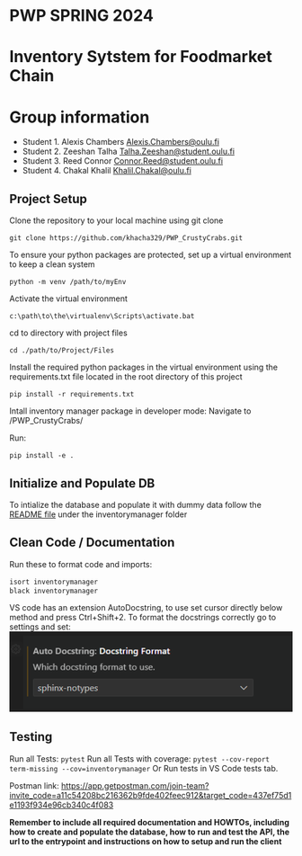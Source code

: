 # PWP SPRING 2024
# Inventory Sytstem for Foodmarket Chain
# Group information
* Student 1. Alexis Chambers	Alexis.Chambers@oulu.fi
* Student 2. Zeeshan	Talha	Talha.Zeeshan@student.oulu.fi
* Student 3. Reed	Connor	Connor.Reed@student.oulu.fi
* Student 4. Chakal	Khalil	Khalil.Chakal@oulu.fi


## Project Setup

Clone the repository to your local machine using git clone
```
git clone https://github.com/khacha329/PWP_CrustyCrabs.git
```
To ensure your python packages are protected, set up a virtual environment to keep a clean system

```
python -m venv /path/to/myEnv
```
Activate the virtual environment

```
c:\path\to\the\virtualenv\Scripts\activate.bat
```

cd to directory with project files

```
cd ./path/to/Project/Files
```

Install the required python packages in the virtual environment using the requirements.txt file located in the root directory of this project

```
pip install -r requirements.txt 
```

Intall inventory manager package in developer mode:
Navigate to /PWP_CrustyCrabs/

Run:

```
pip install -e .
```


## Initialize and Populate DB

To intialize the database and populate it with dummy data follow the [README file](https://github.com/khacha329/PWP_CrustyCrabs/blob/main/inventorymanager/README.md) under the inventorymanager folder



## Clean Code / Documentation

Run these to format code and imports:

```
isort inventorymanager
black inventorymanager
```

VS code has an extension AutoDocstring, to use set cursor directly below method and press Ctrl+Shift+2.
To format the docstrings correctly go to settings and set:
![alt text](/images/autodoc.png)


## Testing

Run all Tests: `pytest`
Run all Tests with coverage: `pytest --cov-report term-missing --cov=inventorymanager`
Or Run tests in VS Code tests tab. 

Postman link: https://app.getpostman.com/join-team?invite_code=a11c54208bc216362b9fde402feec912&target_code=437ef75d1e1193f934e96cb340c4f083    

__Remember to include all required documentation and HOWTOs, including how to create and populate the database, how to run and test the API, the url to the entrypoint and instructions on how to setup and run the client__


